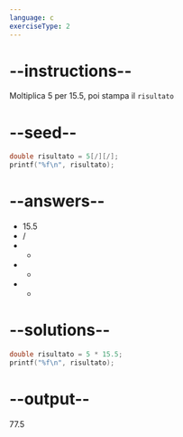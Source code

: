```yaml
---
language: c
exerciseType: 2
---
```


# --instructions--

Moltiplica 5 per 15.5, poi stampa il `risultato`

# --seed--

```c
double risultato = 5[/][/];
printf("%f\n", risultato);
```

# --answers--

- 15.5
-  / 
-  - 
-  + 
-  * 

# --solutions--

```c
double risultato = 5 * 15.5;
printf("%f\n", risultato);
```

# --output--

77.5
